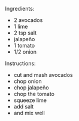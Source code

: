 Ingredients:
- 2 avocados
- 1 lime
- 2 tsp salt
- jalapeño
- 1 tomato
- 1/2 onion

Instructions:
- cut and mash avocados
- chop onion
- chop jalapeño
- chop the tomato
- squeeze lime
- add salt
- and mix well
